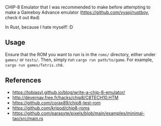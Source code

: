 CHIP-8 Emulator that I was recommended to make before attempting to make a Gameboy Advance emulator (https://github.com/vyasj/rustboy, check it out #ad)

In Rust, because I hate myself! :D

## Usage

Ensure that the ROM you want to run is in the `roms/` directory, either under `games/` or `tests/`. Then, simply run `cargo run path/to/game`. For example, `cargo run games/Tetris.ch8`.

## References
- https://tobiasvl.github.io/blog/write-a-chip-8-emulator/
- http://devernay.free.fr/hacks/chip8/C8TECH10.HTM
- https://github.com/corax89/chip8-test-rom
- https://github.com/kripod/chip8-roms
- https://github.com/parasyte/pixels/blob/main/examples/minimal-tao/src/main.rs